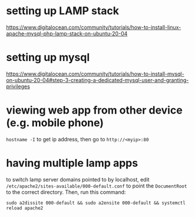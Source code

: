 # setting up LAMP stack
https://www.digitalocean.com/community/tutorials/how-to-install-linux-apache-mysql-php-lamp-stack-on-ubuntu-20-04

# setting up mysql
https://www.digitalocean.com/community/tutorials/how-to-install-mysql-on-ubuntu-20-04#step-3-creating-a-dedicated-mysql-user-and-granting-privileges

# viewing web app from other device (e.g. mobile phone)
`hostname -I` to get ip address, then go to `http://<myip>:80`

# having multiple lamp apps
to switch lamp server domains pointed to by localhost, edit `/etc/apache2/sites-available/000-default.conf` to point the `DocumentRoot` to the correct directory.
Then, run this command:
```
sudo a2dissite 000-default && sudo a2ensite 000-default && systemctl reload apache2
```
